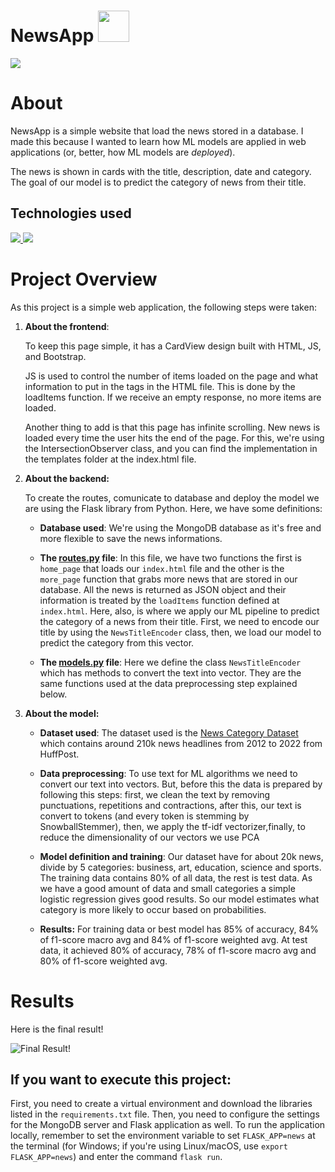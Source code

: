 # NewsApp <img src="https://raw.githubusercontent.com/FortAwesome/Font-Awesome/6.x/svgs/regular/newspaper.svg" width="50" height="50">

<p align="left">
    <img src="https://img.shields.io/static/v1?label=Project Status&message=in progress&color=yellow"/>
   
</p>

# About
NewsApp is a simple website that load the news  stored in a database. I made this because I wanted to learn how ML models are applied in web applications (or, better, how ML models are *deployed*). 

The news is shown in cards with the title, description, date and category. The goal of our model is to predict the category of news from their title. 
 

## Technologies used
<p align="left">
<a href="">
<img src="https://img.shields.io/static/v1?label=Languages&message=Python and JavaScript&color=blue"/>
</a> 
<a>
<img src="https://img.shields.io/static/v1?label=Database&message=MongoDB&color=blue&logo="/>
</a>
</p>

# Project Overview

As this project is a simple web application, the following steps were taken:
<ol>
<li><strong>About the frontend</strong>:</li>

To keep this page simple, it has a CardView design built with HTML, JS, and Bootstrap.

JS is used to control the number of items loaded on the page and what information to put in the tags in the HTML file. This is done by the loadItems function. If we receive an empty response, no more items are loaded.

Another thing to add is that this page has infinite scrolling. New news is loaded every time the user hits the end of the page. For this, we're using the IntersectionObserver class, and you can find the implementation in the templates folder at the index.html file.
    
 <li><strong>About the backend:</strong></li>

To create the routes, comunicate to database and deploy the model we are using the Flask library from Python. Here, we have some definitions:
    
* **Database used**: We're using the MongoDB database as it's free and more flexible to save the news informations.
 
* **The [routes.py](\news\routes.py) file**: In this file, we have two functions the first is `home_page` that loads our `index.html` file and the other is the `more_page` function that grabs more news that are stored in our database. All the news is returned as JSON object and their information is treated by the `loadItems` function defined at `index.html`. Here, also, is where we apply our ML pipeline to predict the category of a news from their title. First, we need to encode our title by using the `NewsTitleEncoder` class, then, we load our model to predict the category from this vector.
    
* **The [models.py](\news\models.py) file**: Here we define the class `NewsTitleEncoder` which has methods to convert the text into vector. They are the same functions used at the data preprocessing step explained below. 

    
<li><strong>About the model:</strong></li>

* **Dataset used**: The dataset used is the <a href="https://www.kaggle.com/datasets/rmisra/news-category-dataset">News Category Dataset</a> which contains around 210k news headlines from 2012 to 2022 from HuffPost.

* **Data preprocessing**: To use text for ML algorithms we need to convert our text into vectors. But, before this the data is prepared by following this steps: first, we clean the text by removing punctuations, repetitions and contractions, after this, our text is convert to tokens (and every token is stemming by SnowballStemmer), then, we apply the tf-idf vectorizer,finally, to reduce the dimensionality of our vectors we use PCA

* **Model definition and training**: Our dataset have for about 20k news, divide by 5 categories: business, art, education, science and sports. The training data contains 80% of all data, the rest is test data. As we have a good amount of data and small categories a simple logistic regression gives good results. So our model estimates what category is more likely to occur based on probabilities. 

* **Results:**  For training data or best model has 85% of accuracy, 84% of f1-score macro avg and 84% of f1-score weighted avg. At test data, it achieved 80% of accuracy, 78% of f1-score macro avg and 80% of f1-score weighted avg. 
</li>

</ul>


    
    
   
</ol>



# Results

Here is the final result!

![Final Result!](https://i.imgur.com/KzUh8AQ.gif)

## If you want to execute this project:
First, you need to create a virtual environment and download the libraries listed in the `requirements.txt` file. Then, you need to configure the settings for the MongoDB server and Flask application as well. To run the application locally, remember to set the environment variable to set `FLASK_APP=news` at the terminal (for Windows; if you're using Linux/macOS, use `export FLASK_APP=news`) and enter the command `flask run`.